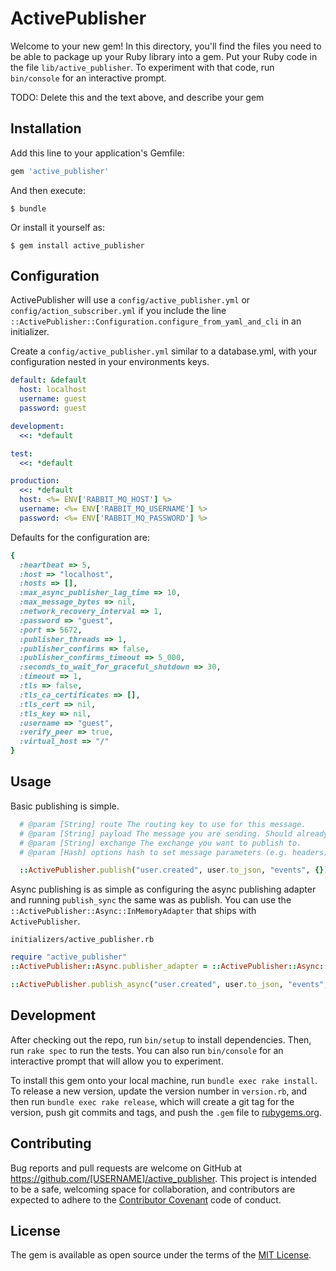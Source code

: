 # ActivePublisher

Welcome to your new gem! In this directory, you'll find the files you need to be able to package up your Ruby library into a gem. Put your Ruby code in the file `lib/active_publisher`. To experiment with that code, run `bin/console` for an interactive prompt.

TODO: Delete this and the text above, and describe your gem

## Installation

Add this line to your application's Gemfile:

```ruby
gem 'active_publisher'
```

And then execute:

    $ bundle

Or install it yourself as:

    $ gem install active_publisher

## Configuration

ActivePublisher will use a `config/active_publisher.yml` or `config/action_subscriber.yml` if you include the line `::ActivePublisher::Configuration.configure_from_yaml_and_cli` in an initializer.

Create a `config/active_publisher.yml` similar to a database.yml, with your configuration nested in your environments keys.

```yaml
default: &default
  host: localhost
  username: guest
  password: guest

development:
  <<: *default

test:
  <<: *default

production:
  <<: *default
  host: <%= ENV['RABBIT_MQ_HOST'] %>
  username: <%= ENV['RABBIT_MQ_USERNAME'] %>
  password: <%= ENV['RABBIT_MQ_PASSWORD'] %>
```

Defaults for the configuration are:
```ruby
{
  :heartbeat => 5,
  :host => "localhost",
  :hosts => [],
  :max_async_publisher_lag_time => 10,
  :max_message_bytes => nil,
  :network_recovery_interval => 1,
  :password => "guest",
  :port => 5672,
  :publisher_threads => 1,
  :publisher_confirms => false,
  :publisher_confirms_timeout => 5_000,
  :seconds_to_wait_for_graceful_shutdown => 30,
  :timeout => 1,
  :tls => false,
  :tls_ca_certificates => [],
  :tls_cert => nil,
  :tls_key => nil,
  :username => "guest",
  :verify_peer => true,
  :virtual_host => "/"
}
```

## Usage

Basic publishing is simple.

```ruby
  # @param [String] route The routing key to use for this message.
  # @param [String] payload The message you are sending. Should already be encoded as a string.
  # @param [String] exchange The exchange you want to publish to.
  # @param [Hash] options hash to set message parameters (e.g. headers)

  ::ActivePublisher.publish("user.created", user.to_json, "events", {})
```


Async publishing is as simple as configuring the async publishing adapter and running `publish_sync` the same was as publish.
You can use the `::ActivePublisher::Async::InMemoryAdapter` that ships with `ActivePublisher`.


`initializers/active_publisher.rb`
```ruby
require "active_publisher"
::ActivePublisher::Async.publisher_adapter = ::ActivePublisher::Async::InMemoryAdapter.new

```

```ruby
::ActivePublisher.publish_async("user.created", user.to_json, "events", {})
```


## Development

After checking out the repo, run `bin/setup` to install dependencies. Then, run `rake spec` to run the tests. You can also run `bin/console` for an interactive prompt that will allow you to experiment.

To install this gem onto your local machine, run `bundle exec rake install`. To release a new version, update the version number in `version.rb`, and then run `bundle exec rake release`, which will create a git tag for the version, push git commits and tags, and push the `.gem` file to [rubygems.org](https://rubygems.org).

## Contributing

Bug reports and pull requests are welcome on GitHub at https://github.com/[USERNAME]/active_publisher. This project is intended to be a safe, welcoming space for collaboration, and contributors are expected to adhere to the [Contributor Covenant](contributor-covenant.org) code of conduct.


## License

The gem is available as open source under the terms of the [MIT License](http://opensource.org/licenses/MIT).

